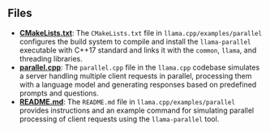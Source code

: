 
## Files
- **[CMakeLists.txt](parallel/CMakeLists.txt.driver.md)**: The `CMakeLists.txt` file in `llama.cpp/examples/parallel` configures the build system to compile and install the `llama-parallel` executable with C++17 standard and links it with the `common`, `llama`, and threading libraries.
- **[parallel.cpp](parallel/parallel.cpp.driver.md)**: The `parallel.cpp` file in the `llama.cpp` codebase simulates a server handling multiple client requests in parallel, processing them with a language model and generating responses based on predefined prompts and questions.
- **[README.md](parallel/README.md.driver.md)**: The `README.md` file in `llama.cpp/examples/parallel` provides instructions and an example command for simulating parallel processing of client requests using the `llama-parallel` tool.
